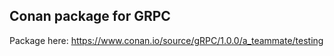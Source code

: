 Conan package for GRPC
--------------------------------------------

Package here: https://www.conan.io/source/gRPC/1.0.0/a_teammate/testing
